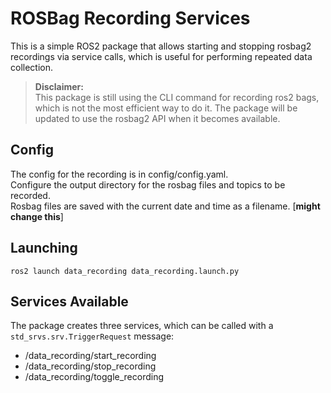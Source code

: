 # ROSBag Recording Services
This is a simple ROS2 package that allows starting and stopping rosbag2 recordings via service calls, which is useful for performing repeated data collection.

>**Disclaimer:**  
This package is still using the CLI command for recording ros2 bags, which is not the most efficient way to do it. The package will be updated to use the rosbag2 API when it becomes available.

## Config
The config for the recording is in config/config.yaml.\
Configure the output directory for the rosbag files and topics to be recorded.\
Rosbag files are saved with the current date and time as a filename. [**might change this**]

## Launching
```
ros2 launch data_recording data_recording.launch.py
```

## Services Available
The package creates three services, which can be called with a `std_srvs.srv.TriggerRequest` message:
* /data\_recording/start\_recording
* /data\_recording/stop\_recording
* /data\_recording/toggle\_recording
